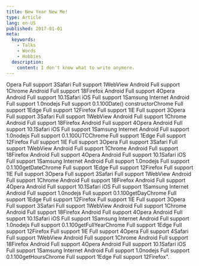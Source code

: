 ```yaml
---
title: New Year New Me!
type: Article
lang: en-US
published: 2017-01-01
meta:
  keywords:
    - Talks
    - Words
    - Hobbies
  description:
    content: I don't know what to write anymore.
---
```


Opera Full support 3Safari Full support 1WebView Android Full support 1Chrome Android Full support 18Firefox Android Full support 4Opera Android Full support 10.1Safari iOS Full support 1Samsung Internet Android Full support 1.0nodejs Full support 0.1.100Date() constructorChrome Full support 1Edge Full support 12Firefox Full support 1IE Full support 3Opera Full support 3Safari Full support 1WebView Android Full support 1Chrome Android Full support 18Firefox Android Full support 4Opera Android Full support 10.1Safari iOS Full support 1Samsung Internet Android Full support 1.0nodejs Full support 0.1.100UTCChrome Full support 1Edge Full support 12Firefox Full support 1IE Full support 3Opera Full support 3Safari Full support 1WebView Android Full support 1Chrome Android Full support 18Firefox Android Full support 4Opera Android Full support 10.1Safari iOS Full support 1Samsung Internet Android Full support 1.0nodejs Full support 0.1.100getDateChrome Full support 1Edge Full support 12Firefox Full support 1IE Full support 3Opera Full support 3Safari Full support 1WebView Android Full support 1Chrome Android Full support 18Firefox Android Full support 4Opera Android Full support 10.1Safari iOS Full support 1Samsung Internet Android Full support 1.0nodejs Full support 0.1.100getDayChrome Full support 1Edge Full support 12Firefox Full support 1IE Full support 3Opera Full support 3Safari Full support 1WebView Android Full support 1Chrome Android Full support 18Firefox Android Full support 4Opera Android Full support 10.1Safari iOS Full support 1Samsung Internet Android Full support 1.0nodejs Full support 0.1.100getFullYearChrome Full support 1Edge Full support 12Firefox Full support 1IE Full support 4Opera Full support 4Safari Full support 1WebView Android Full support 1Chrome Android Full support 18Firefox Android Full support 4Opera Android Full support 10.1Safari iOS Full support 1Samsung Internet Android Full support 1.0nodejs Full support 0.1.100getHoursChrome Full support 1Edge Full support 12Firefox".
